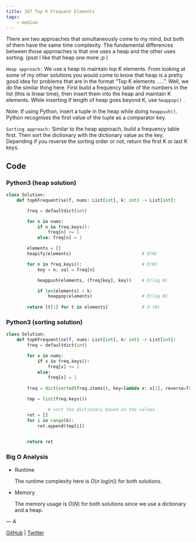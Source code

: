 ```yaml
---
title: 347 Top K Frequent Elements
tags:
    - medium
---
```




There are two approaches that simultaneously come to my mind, but both of them have the same time complexity. The fundamental differences between those approaches is that one uses a heap and the other uses sorting. (psst I like that heap one more ;p )

`Heap approach:` We use a heap to maintain top K elements. From looking at some of my other solutions you would come to know that heap is a pretty good idea for problems that are in the format “Top K elements …..”. Well, we do the similar thing here. First build a frequency table of the numbers in the list (this is linear time), then insert them into the heap and maintain K elements. While inserting if length of heap goes beyond K, use `heappop()` .

Note: If using Python, insert a tuple in the heap while doing `heappush()`. Python recognises the first value of the tuple as a comparator key.

`Sorting approach:` Similar to the heap approach, build a frequency table first. Then sort the dictionary with the dictionary value as the key. Depending if you reverse the sorting order or not, return the first K or last K keys.

## Code

### Python3 (heap solution)

```python
class Solution:
    def topKFrequent(self, nums: List[int], k: int) -> List[int]:

        freq = defaultdict(int)

        for n in nums:
            if n in freq.keys():
                freq[n] += 1
            else: freq[n] = 1

        elements = []
        heapify(elements)                           # O(N)

        for n in freq.keys():                       # O(N)
            key = n; val = freq[n]

            heappush(elements, (freq[key], key))    # O(log N)

            if len(elements) > k:
                heappop(elements)                   # O(log N)
            
        return [t[1] for t in elements]             # O (N)
```

### Python3 (sorting solution)

```python
class Solution:
    def topKFrequent(self, nums: List[int], k: int) -> List[int]:
        freq = defaultdict(int)

        for x in nums:
            if x in freq.keys():
                freq[x] += 1
            else:
                freq[x] = 1
        
        freq = dict(sorted(freq.items(), key=lambda x: x[1], reverse=True)) # O (n log n)

        tmp = list(freq.keys())

				# sort the dictionary based on the values
        ret = []
        for i in range(k):
            ret.append(tmp[i])

        
        return ret
```

### Big O Analysis

- Runtime
    
    The runtime complexity here is $O(n\;log(n))$ for both solutions.
    
- Memory
    
    The memory usage is $O(N)$ for both solutions since we use a dictionary and a heap.
    

— A

[GitHub](https://github.com/AtharvaKamble) | [Twitter](https://twitter.com/AtharvaKamble07)
